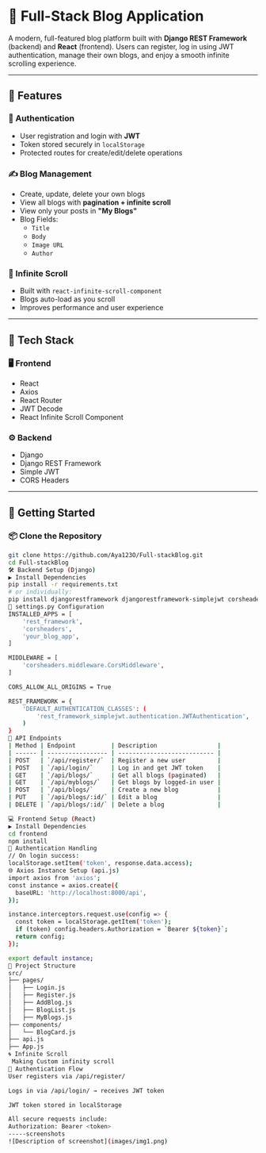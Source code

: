 # 📰 Full-Stack Blog Application

A modern, full-featured blog platform built with **Django REST Framework** (backend) and **React** (frontend). Users can register, log in using JWT authentication, manage their own blogs, and enjoy a smooth infinite scrolling experience.

---

## 🌟 Features

### 🔐 Authentication
- User registration and login with **JWT**
- Token stored securely in `localStorage`
- Protected routes for create/edit/delete operations

### ✍️ Blog Management
- Create, update, delete your own blogs
- View all blogs with **pagination + infinite scroll**
- View only your posts in **"My Blogs"**
- Blog Fields:
  - `Title`
  - `Body`
  - `Image URL`
  - `Author`

### 🔄 Infinite Scroll
- Built with `react-infinite-scroll-component`
- Blogs auto-load as you scroll
- Improves performance and user experience

---

## 🧰 Tech Stack

### 🖥 Frontend
- React  
- Axios  
- React Router  
- JWT Decode  
- React Infinite Scroll Component

### ⚙️ Backend
- Django  
- Django REST Framework  
- Simple JWT  
- CORS Headers

---

## 🚀 Getting Started

### 📦 Clone the Repository

```bash
git clone https://github.com/Aya123O/Full-stackBlog.git
cd Full-stackBlog
🛠 Backend Setup (Django)
▶️ Install Dependencies
pip install -r requirements.txt
# or individually:
pip install djangorestframework djangorestframework-simplejwt corsheaders
🧱 settings.py Configuration
INSTALLED_APPS = [
    'rest_framework',
    'corsheaders',
    'your_blog_app',
]

MIDDLEWARE = [
    'corsheaders.middleware.CorsMiddleware',
]

CORS_ALLOW_ALL_ORIGINS = True

REST_FRAMEWORK = {
    'DEFAULT_AUTHENTICATION_CLASSES': (
        'rest_framework_simplejwt.authentication.JWTAuthentication',
    )
}
🔗 API Endpoints
| Method | Endpoint          | Description                 |
| ------ | ----------------- | --------------------------- |
| POST   | `/api/register/`  | Register a new user         |
| POST   | `/api/login/`     | Log in and get JWT token    |
| GET    | `/api/blogs/`     | Get all blogs (paginated)   |
| GET    | `/api/myblogs/`   | Get blogs by logged-in user |
| POST   | `/api/blogs/`     | Create a new blog           |
| PUT    | `/api/blogs/:id/` | Edit a blog                 |
| DELETE | `/api/blogs/:id/` | Delete a blog               |

💻 Frontend Setup (React)
▶️ Install Dependencies
cd frontend
npm install
🔑 Authentication Handling
// On login success:
localStorage.setItem('token', response.data.access);
🌐 Axios Instance Setup (api.js)
import axios from 'axios';
const instance = axios.create({
  baseURL: 'http://localhost:8000/api',
});

instance.interceptors.request.use(config => {
  const token = localStorage.getItem('token');
  if (token) config.headers.Authorization = `Bearer ${token}`;
  return config;
});

export default instance;
📂 Project Structure
src/
├── pages/
│   ├── Login.js
│   ├── Register.js
│   ├── AddBlog.js
│   ├── BlogList.js
│   ├── MyBlogs.js
├── components/
│   └── BlogCard.js
├── api.js
├── App.js
🌀 Infinite Scroll
 Making Custom infinity scroll 
🔐 Authentication Flow
User registers via /api/register/

Logs in via /api/login/ → receives JWT token

JWT token stored in localStorage

All secure requests include:
Authorization: Bearer <token>
-----screenshots
![Description of screenshot](images/img1.png)



